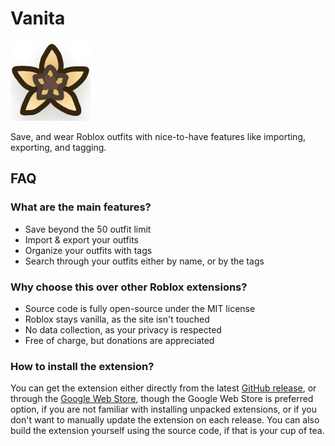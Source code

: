 # Vanita

![Extension logo](/res/logo.png)

Save, and wear Roblox outfits with nice-to-have features like importing, exporting, and tagging.

## FAQ

### What are the main features?

- Save beyond the 50 outfit limit
- Import & export your outfits
- Organize your outfits with tags
- Search through your outfits either by name, or by the tags

### Why choose this over other Roblox extensions?

- Source code is fully open-source under the MIT license
- Roblox stays vanilla, as the site isn't touched
- No data collection, as your privacy is respected
- Free of charge, but donations are appreciated

### How to install the extension?

You can get the extension either directly from the latest [GitHub release](https://github.com/Daw588/vanita/releases/latest), or through the [Google Web Store](https://chromewebstore.google.com/detail/vanita/dcmbddbidlgkkaaiogiecbbjimjeicmo), though the Google Web Store is preferred option, if you are not familiar with installing unpacked extensions, or if you don't want to manually update the extension on each release. You can also build the extension yourself using the source code, if that is your cup of tea.
